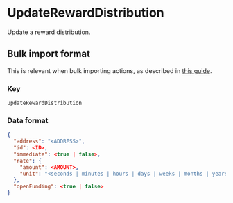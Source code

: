 # UpdateRewardDistribution

Update a reward distribution.

## Bulk import format

This is relevant when bulk importing actions, as described in [this
guide](https://github.com/DA0-DA0/dao-dao-ui/wiki/Bulk-importing-actions).

### Key

`updateRewardDistribution`

### Data format

```json
{
  "address": "<ADDRESS>",
  "id": <ID>,
  "immediate": <true | false>,
  "rate": {
    "amount": <AMOUNT>,
    "unit": "<seconds | minutes | hours | days | weeks | months | years | blocks>"
  },
  "openFunding": <true | false>
}
```

